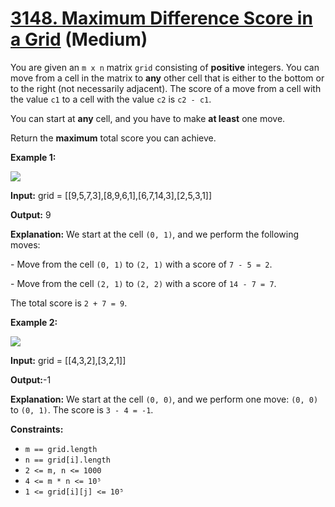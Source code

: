 # [3148. Maximum Difference Score in a Grid][link] (Medium)

[link]: https://leetcode.cn/problems/maximum-difference-score-in-a-grid/

You are given an `m x n` matrix `grid` consisting of **positive** integers. You can move from a cell
in the matrix to **any** other cell that is either to the bottom or to the right (not necessarily
adjacent). The score of a move from a cell with the value `c1` to a cell with the value `c2` is `c2 -
c1`.

You can start at **any** cell, and you have to make **at least** one move.

Return the **maximum** total score you can achieve.

**Example 1:**

![](https://assets.leetcode.com/uploads/2024/03/14/grid1.png)

**Input:** grid = \[\[9,5,7,3\],\[8,9,6,1\],\[6,7,14,3\],\[2,5,3,1\]\]

**Output:** 9

**Explanation:** We start at the cell `(0, 1)`, and we perform the following moves:

\- Move from the cell `(0, 1)` to `(2, 1)` with a score of `7 - 5 = 2`.

\- Move from the cell `(2, 1)` to `(2, 2)` with a score of `14 - 7 = 7`.

The total score is `2 + 7 = 9`.

**Example 2:**

![](https://assets.leetcode.com/uploads/2024/04/08/moregridsdrawio-1.png)

**Input:** grid = \[\[4,3,2\],\[3,2,1\]\]

**Output:**-1

**Explanation:** We start at the cell `(0, 0)`, and we perform one move: `(0, 0)` to `(0, 1)`. The
score is `3 - 4 = -1`.

**Constraints:**

- `m == grid.length`
- `n == grid[i].length`
- `2 <= m, n <= 1000`
- `4 <= m * n <= 10⁵`
- `1 <= grid[i][j] <= 10⁵`
